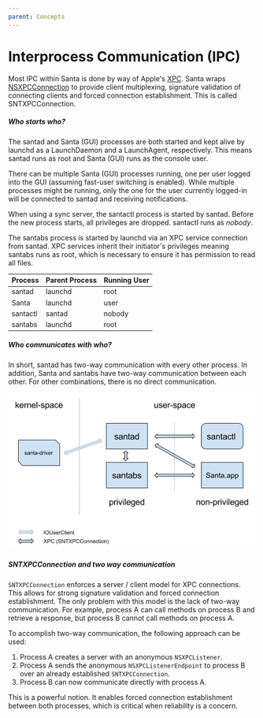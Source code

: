```yaml
---
parent: Concepts
---
```


# Interprocess Communication (IPC)

Most IPC within Santa is done by way of Apple's
[XPC](https://developer.apple.com/documentation/xpc?language=objc). Santa wraps
[NSXPCConnection](https://developer.apple.com/documentation/foundation/nsxpcconnection?language=objc)
to provide client multiplexing, signature validation of connecting clients and
forced connection establishment. This is called SNTXPCConnection.

##### Who starts who?

The santad and Santa (GUI) processes are both started and kept alive by launchd
as a LaunchDaemon and a LaunchAgent, respectively. This means santad runs as
root and Santa (GUI) runs as the console user.

There can be multiple Santa (GUI) processes running, one per user logged into
the GUI (assuming fast-user switching is enabled). While multiple processes
might be running, only the one for the user currently logged-in will be
connected to santad and receiving notifications.

When using a sync server, the santactl process is started by santad. Before the
new process starts, all privileges are dropped. santactl runs as _nobody_.

The santabs process is started by launchd via an XPC service connection from
santad. XPC services inherit their initiator's privileges meaning santabs runs
as root, which is necessary to ensure it has permission to read all files.

Process  | Parent Process | Running User
-------- | -------------- | ------------
santad   | launchd        | root
Santa    | launchd        | user
santactl | santad         | nobody
santabs  | launchd        | root

##### Who communicates with who?

In short, santad has two-way communication with every other process. In
addition, Santa and santabs have two-way communication between each other. For
other combinations, there is no direct communication.

![Santa IPC](santa_ipc.png)

##### SNTXPCConnection and two way communication

`SNTXPCConnection` enforces a server / client model for XPC connections. This
allows for strong signature validation and forced connection establishment. The
only problem with this model is the lack of two-way communication. For example,
process A can call methods on process B and retrieve a response, but process B
cannot call methods on process A.

To accomplish two-way communication, the following approach can be used:

1.  Process A creates a server with an anonymous `NSXPCListener`.
2.  Process A sends the anonymous `NSXPCListenerEndpoint` to process B over an
    already established `SNTXPCConnection`.
3.  Process B can now communicate directly with process A.

This is a powerful notion. It enables forced connection establishment between
both processes, which is critical when reliability is a concern.
